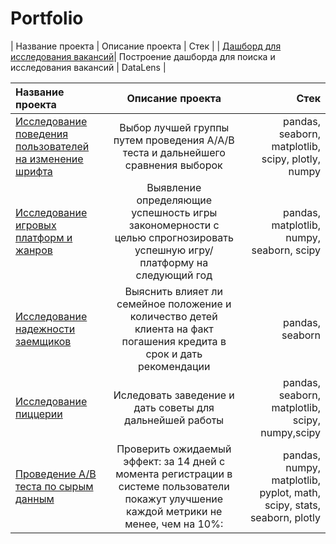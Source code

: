# Portfolio
| Название проекта  | Описание проекта  | Стек |
| [Дашборд для исcледования вакансий](https://github.com/Rindikt/Portfolio/tree/main/Vacancies%20dashboard)| Построение дашборда для поиска и исследования вакансий | DataLens |


| Название проекта  | Описание проекта  | Стек |
|:------------- |:---------------:| -------------:|
|  [Исследование поведения пользователей на изменение шрифта](https://github.com/Rindikt/Portfolio/blob/main/A-A-B_test_mobile_app_font/A-A-B_test_mobile_app_font.ipynb) |  Выбор лучшей группы путем проведения А/А/В теста и дальнейшего сравнения выборок |pandas, seaborn, matplotlib, scipy, plotly, numpy  |
| [Исследование игровых платформ и жанров](https://github.com/Rindikt/Portfolio/blob/main/Gaming_platform_research/Gaming_platform_research.ipynb)      |  Выявление определяющие успешность игры закономерности  с целью спрогнозировать успешную игру/платформу на следующий год    |pandas, matplotlib, numpy, seaborn, scipy    |
| [Исследование надежности заемщиков](https://github.com/Rindikt/Portfolio/blob/main/Research_about_borrowers/Research_about_borrowers.ipynb) | Выяснить влияет ли семейное положение и количество детей клиента на факт погашения кредита в срок и дать рекомендации  |  pandas, seaborn  |
|  [Исследование пиццерии](https://github.com/Rindikt/Portfolio/blob/main/Pizzeria_analysis/Pizzeria-analysis.ipynb) | Иследовать заведение и дать советы для дальнейшей работы | pandas, seaborn, matplotlib, scipy, numpy,scipy |
| [Проведение A/B теста по сырым данным](https://github.com/Rindikt/Portfolio/blob/main/Raw_data_A-B_test/Raw_data_A-B_test.ipynb)| Проверить ожидаемый эффект: за 14 дней с момента регистрации в системе пользователи покажут улучшение каждой метрики не менее, чем на 10%: | pandas, numpy, matplotlib, pyplot, math, scipy, stats, seaborn, plotly |


